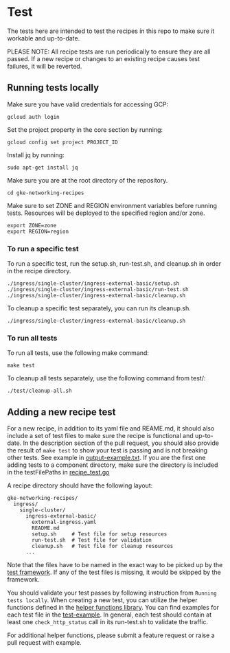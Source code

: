 <!-- 
Copyright 2023 Google LLC

Licensed under the Apache License, Version 2.0 (the "License");
you may not use this file except in compliance with the License.
You may obtain a copy of the License at

    https://www.apache.org/licenses/LICENSE-2.0

Unless required by applicable law or agreed to in writing, software
distributed under the License is distributed on an "AS IS" BASIS,
WITHOUT WARRANTIES OR CONDITIONS OF ANY KIND, either express or implied.
See the License for the specific language governing permissions and
limitations under the License.
-->

# Test

The tests here are intended to test the recipes in this repo to make sure it workable and up-to-date.

PLEASE NOTE: All recipe tests are run periodically to ensure they are all passed. If a new recipe or changes to an existing recipe causes test failures, it will be reverted.

## Running tests locally

Make sure you have valid credentials for accessing GCP:

```
gcloud auth login
```

Set the project property in the core section by running:
```
gcloud config set project PROJECT_ID
```

Install jq by running:
```
sudo apt-get install jq
```

Make sure you are at the root directory of the repository.

```
cd gke-networking-recipes
```

Make sure to set ZONE and REGION environment variables before running tests. Resources will be deployed to the specified region and/or zone.
```
export ZONE=zone
export REGION=region
```

### To run a specific test
To run a specific test, run the setup.sh, run-test.sh, and cleanup.sh in order in the recipe directory.

```
./ingress/single-cluster/ingress-external-basic/setup.sh
./ingress/single-cluster/ingress-external-basic/run-test.sh
./ingress/single-cluster/ingress-external-basic/cleanup.sh
```

To cleanup a specific test separately, you can run its cleanup.sh.
```
./ingress/single-cluster/ingress-external-basic/cleanup.sh
```

### To run all tests
To run all tests, use the following make command:
```
make test
```

To cleanup all tests separately, use the following command from test/:
```
./test/cleanup-all.sh
```

## Adding a new recipe test

For a new recipe, in addition to its yaml file and REAME.md, it should also include a set of test files to make sure the recipe is functional and up-to-date. In the description section of the pull request, you should also provide the result of `make test` to show your test is passing and is not breaking other tests. See example in [output-example.txt](./test-example/output-example.txt).
If you are the first one adding tests to a component directory, make sure the directory is included in the testFilePaths in [recipe_test.go](./recipe_test.go)

A recipe directory should have the following layout:
```
gke-networking-recipes/
  ingress/
    single-cluster/
      ingress-external-basic/
        external-ingress.yaml
        README.md
        setup.sh     # Test file for setup resources
        run-test.sh  # Test file for validation
        cleanup.sh   # Test file for cleanup resources
      ...
```

Note that the files have to be named in the exact way to be picked up by the [test framework](recipe_test.go). If any of the test files is missing, it would be skipped by the framework.

You should validate your test passes by following instruction from `Running tests locally`. When creating a new test, you can utilize the helper functions defined in the [helper functions library](./helper.sh). You can find examples for each test file in the [test-example](./test-example/). In general, each test should contain at least one `check_http_status` call in its run-test.sh to validate the traffic.

For additional helper functions, please submit a feature request or raise a pull request with example. 
